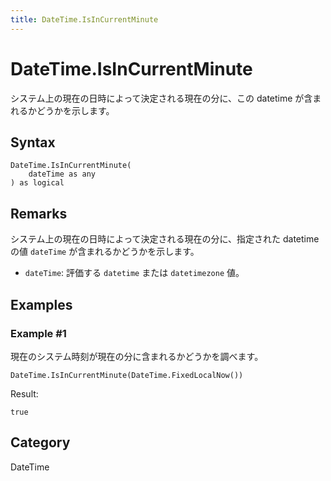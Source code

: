 ```yaml
---
title: DateTime.IsInCurrentMinute
---
```


# DateTime.IsInCurrentMinute


システム上の現在の日時によって決定される現在の分に、この datetime が含まれるかどうかを示します。


## Syntax

```powerquery
DateTime.IsInCurrentMinute(
    dateTime as any
) as logical
```


## Remarks

システム上の現在の日時によって決定される現在の分に、指定された datetime の値 <code>dateTime</code> が含まれるかどうかを示します。      <ul>      <li><code>dateTime</code>: 評価する <code>datetime</code> または <code>datetimezone</code> 値。</li>      </ul>


## Examples

### Example #1 
現在のシステム時刻が現在の分に含まれるかどうかを調べます。
```powerquery
DateTime.IsInCurrentMinute(DateTime.FixedLocalNow())
```

Result: 
```powerquery
true
```




## Category
DateTime
